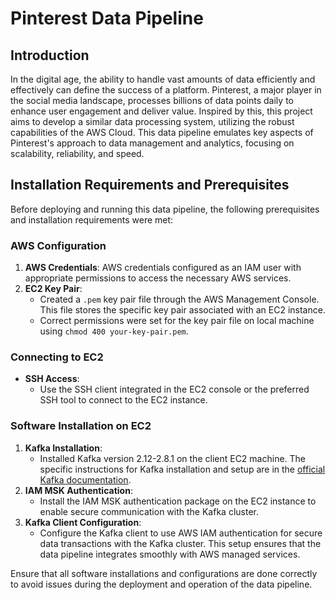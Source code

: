 # Pinterest Data Pipeline

## Introduction

In the digital age, the ability to handle vast amounts of data efficiently and effectively can define the success of a platform. Pinterest, a major player in the social media landscape, processes billions of data points daily to enhance user engagement and deliver value. Inspired by this, this project aims to develop a similar data processing system, utilizing the robust capabilities of the AWS Cloud. This data pipeline emulates key aspects of Pinterest's approach to data management and analytics, focusing on scalability, reliability, and speed.

## Installation Requirements and Prerequisites

Before deploying and running this data pipeline, the following prerequisites and installation requirements were met:

### AWS Configuration

1. **AWS Credentials**: AWS credentials configured as an IAM user with appropriate permissions to access the necessary AWS services.
2. **EC2 Key Pair**:
   - Created a `.pem` key pair file through the AWS Management Console. This file stores the specific key pair associated with an EC2 instance.
   - Correct permissions were set for the key pair file on local machine using `chmod 400 your-key-pair.pem`.

### Connecting to EC2

- **SSH Access**:
  - Use the SSH client integrated in the EC2 console or the preferred SSH tool to connect to the EC2 instance.

### Software Installation on EC2

1. **Kafka Installation**:
   - Installed Kafka version 2.12-2.8.1 on the client EC2 machine. The specific instructions for Kafka installation and setup are in the [official Kafka documentation](https://kafka.apache.org/28/documentation.html).
2. **IAM MSK Authentication**:
   - Install the IAM MSK authentication package on the EC2 instance to enable secure communication with the Kafka cluster.
3. **Kafka Client Configuration**:
   - Configure the Kafka client to use AWS IAM authentication for secure data transactions with the Kafka cluster. This setup ensures that the data pipeline integrates smoothly with AWS managed services.

Ensure that all software installations and configurations are done correctly to avoid issues during the deployment and operation of the data pipeline.

